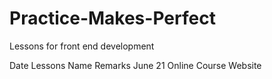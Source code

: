 # Practice-Makes-Perfect
Lessons for front end development

Date                    Lessons Name                  Remarks
June 21            Online Course Website

